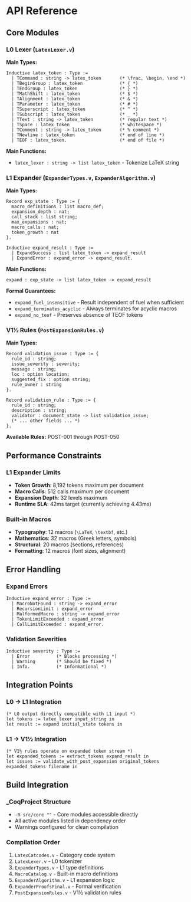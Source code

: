 # API Reference

## Core Modules

### L0 Lexer (`LatexLexer.v`)

**Main Types:**
```coq
Inductive latex_token : Type :=
  | TCommand : string -> latex_token       (* \frac, \begin, \end *)
  | TBeginGroup : latex_token              (* { *)
  | TEndGroup : latex_token                (* } *)
  | TMathShift : latex_token               (* $ *)
  | TAlignment : latex_token               (* & *)
  | TParameter : latex_token               (* # *)
  | TSuperscript : latex_token             (* ^ *)
  | TSubscript : latex_token               (* _ *)
  | TText : string -> latex_token          (* regular text *)
  | TSpace : latex_token                   (* whitespace *)
  | TComment : string -> latex_token       (* % comment *)
  | TNewline : latex_token                 (* end of line *)
  | TEOF : latex_token.                    (* end of file *)
```

**Main Functions:**
- `latex_lexer : string -> list latex_token` - Tokenize LaTeX string

### L1 Expander (`ExpanderTypes.v`, `ExpanderAlgorithm.v`)

**Main Types:**
```coq
Record exp_state : Type := {
  macro_definitions : list macro_def;
  expansion_depth : nat;
  call_stack : list string;
  max_expansions : nat;
  macro_calls : nat;
  token_growth : nat
}.

Inductive expand_result : Type :=
  | ExpandSuccess : list latex_token -> expand_result
  | ExpandError : expand_error -> expand_result.
```

**Main Functions:**
```coq
expand : exp_state -> list latex_token -> expand_result
```

**Formal Guarantees:**
- `expand_fuel_insensitive` - Result independent of fuel when sufficient
- `expand_terminates_acyclic` - Always terminates for acyclic macros  
- `expand_no_teof` - Preserves absence of TEOF tokens

### V1½ Rules (`PostExpansionRules.v`)

**Main Types:**
```coq
Record validation_issue : Type := {
  rule_id : string;
  issue_severity : severity;
  message : string;
  loc : option location;
  suggested_fix : option string;
  rule_owner : string
}.

Record validation_rule : Type := {
  rule_id : string;
  description : string;
  validator : document_state -> list validation_issue;
  (* ... other fields ... *)
}.
```

**Available Rules:** POST-001 through POST-050

## Performance Constraints

### L1 Expander Limits
- **Token Growth**: 8,192 tokens maximum per document
- **Macro Calls**: 512 calls maximum per document  
- **Expansion Depth**: 32 levels maximum
- **Runtime SLA**: 42ms target (currently achieving 4.43ms)

### Built-in Macros
- **Typography**: 12 macros (`\LaTeX`, `\textbf`, etc.)
- **Mathematics**: 32 macros (Greek letters, symbols)
- **Structural**: 20 macros (sections, references)  
- **Formatting**: 12 macros (font sizes, alignment)

## Error Handling

### Expand Errors
```coq
Inductive expand_error : Type :=
  | MacroNotFound : string -> expand_error
  | RecursionLimit : expand_error
  | MalformedMacro : string -> expand_error
  | TokenLimitExceeded : expand_error
  | CallLimitExceeded : expand_error.
```

### Validation Severities
```coq
Inductive severity : Type :=
  | Error          (* Blocks processing *)
  | Warning        (* Should be fixed *)
  | Info.          (* Informational *)
```

## Integration Points

### L0 → L1 Integration
```coq
(* L0 output directly compatible with L1 input *)
let tokens := latex_lexer input_string in
let result := expand initial_state tokens in
```

### L1 → V1½ Integration  
```coq
(* V1½ rules operate on expanded token stream *)
let expanded_tokens := extract_tokens expand_result in
let issues := validate_with_post_expansion original_tokens expanded_tokens filename in
```

## Build Integration

### _CoqProject Structure
- `-R src/core ""` - Core modules accessible directly
- All active modules listed in dependency order
- Warnings configured for clean compilation

### Compilation Order
1. `LatexCatcodes.v` - Category code system
2. `LatexLexer.v` - L0 tokenizer  
3. `ExpanderTypes.v` - L1 type definitions
4. `MacroCatalog.v` - Built-in macro definitions
5. `ExpanderAlgorithm.v` - L1 expansion logic
6. `ExpanderProofsFinal.v` - Formal verification
7. `PostExpansionRules.v` - V1½ validation rules
